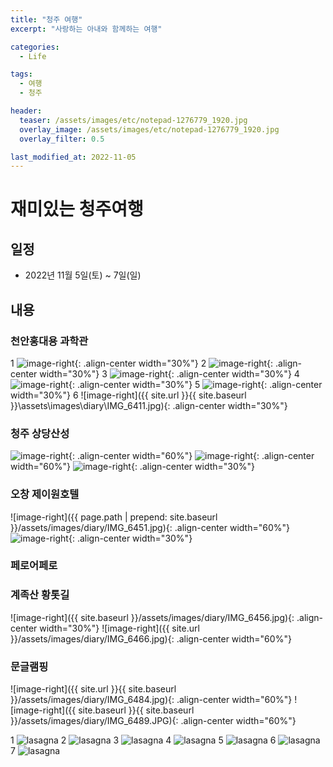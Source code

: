 ```yaml
---
title: "청주 여행"
excerpt: "사랑하는 아내와 함께하는 여행"

categories:
  - Life

tags:
  - 여행
  - 청주

header:
  teaser: /assets/images/etc/notepad-1276779_1920.jpg
  overlay_image: /assets/images/etc/notepad-1276779_1920.jpg
  overlay_filter: 0.5

last_modified_at: 2022-11-05
---
```


# 재미있는 청주여행

## 일정
- 2022년 11월 5일(토) ~ 7일(일)

## 내용
### 천안홍대용 과학관


1
![image-right](assets\images\diary\IMG_6411.jpg){: .align-center width="30%"}
2
![image-right](\assets\images\diary\IMG_6411.jpg){: .align-center width="30%"}
3
![image-right](.\assets\images\diary\IMG_6411.jpg){: .align-center width="30%"}
4
![image-right](..\assets\images\diary\IMG_6411.jpg){: .align-center width="30%"}
5
![image-right](..\..\assets\images\diary\IMG_6411.jpg){: .align-center width="30%"}
6
![image-right]({{ site.url }}{{ site.baseurl }}\assets\images\diary\IMG_6411.jpg){: .align-center width="30%"}


### 청주 상당산성
![image-right](./assets/images/diary/IMG_6419.jpg){: .align-center width="60%"}
![image-right](../assets/images/diary/IMG_6432.jpg){: .align-center width="60%"}
![image-right](../../assets/images/diary/IMG_6496.jpg){: .align-center width="30%"}

### 오창 제이원호텔
![image-right]({{ page.path | prepend: site.baseurl }}/assets/images/diary/IMG_6451.jpg){: .align-center width="60%"}
![image-right](/assets/images/diary/IMG_6453.jpg){: .align-center width="30%"}

### 페로어페로

### 계족산 황톳길
![image-right]({{ site.baseurl }}/assets/images/diary/IMG_6456.jpg){: .align-center width="30%"}
![image-right]({{ site.url }}/assets/images/diary/IMG_6466.jpg){: .align-center width="60%"}

### 문글램핑
![image-right]({{ site.url }}{{ site.baseurl }}/assets/images/diary/IMG_6484.jpg){: .align-center width="60%"}
![image-right]({{ site.baseurl }}{{ site.baseurl }}/assets/images/diary/IMG_6489.JPG){: .align-center width="60%"}

1
<img src="{{ site.url }}{{ site.baseurl }}/assets/images/diary/IMG_6484.jpg" alt="lasagna">
2
<img src="assets/images/diary/IMG_6484.jpg" alt="lasagna">
3
<img src="/assets/images/diary/IMG_6484.jpg" alt="lasagna">
4
<img src="./assets/images/diary/IMG_6484.jpg" alt="lasagna">
5
<img src="../assets/images/diary/IMG_6484.jpg" alt="lasagna">
6
<img src="../../assets/images/diary/IMG_6484.jpg" alt="lasagna">
7
<img src="../../../assets/images/diary/IMG_6484.jpg" alt="lasagna">